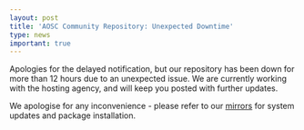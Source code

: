 ```yaml
---
layout: post
title: 'AOSC Community Repository: Unexpected Downtime'
type: news
important: true
---
```


Apologies for the delayed notification, but our repository has been down for more than 12 hours due to an unexpected issue. We are currently working with the hosting agency, and will keep you posted with further updates.

We apologise for any inconvenience - please refer to our [mirrors](https://aosc.io/mirror-status) for system updates and package installation.